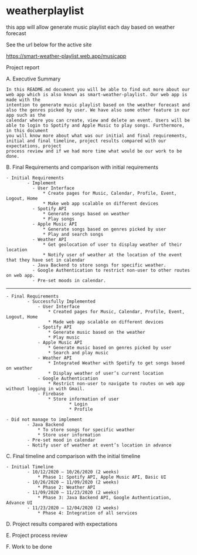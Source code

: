 # weatherplaylist
this app will allow generate music playlist each day based on weather forecast

See the url below for the active site

https://smart-weather-playlist.web.app/musicapp


Project report

A. Executive Summary 
    
    In this README.md document you will be able to find out more about our web app which is also known as smart-weather-playlist. Our web app is made with the
    intention to generate music playlist based on the weather forecast and also the genres picked by user. We have also some other feature in our app such as the
    calendar where you can create, view and delete an event. Users will be able to login to Spotify and Apple Music to play songs. Furthermore, in this document
    you will know more about what was our initial and final requirements, initial and final timeline, project results compared with our expectations, project
    process review and if we had more time what would be our work to be done. 

B. Final Requirements and comparison with initial requirements 

    - Initial Requirements
            - Implement
              - User Interface
                  * Create pages for Music, Calendar, Profile, Event, Logout, Home
                  * Make web app scalable on different devices
              - Spotify API
                  * Generate songs based on weather
                  * Play songs
              - Apple Music API
                  * Generate songs based on genres picked by user
                  * Play and search songs
              - Weather API
                  * Get geolocation of user to display weather of their location 
                  * Notify user of weather at the location of the event that they have set in calendar
              - Java Backend to store songs for specific weather. 
              - Google Authentication to restrict non-user to other routes on web app.
              - Pre-set moods in calendar.
---------------------------------------------------------------------------------------------------------------------------------------------------

    - Final Requirements
            - Successfully Implemented
                - User Interface
                    * Created pages for Music, Calendar, Profile, Event, Logout, Home
                    * Made web app scalable on different devices
                - Spotify API 
                    * Generate music based on the weather
                    * Play music
                - Apple Music API
                    * Generate music based on genres picked by user
                    * Search and play music
                - Weather API
                    * Integrated Weather with Spotify to get songs based on weather
                    * Display weather of user’s current location
                - Google Authentication
                    * Restrict non-user to navigate to routes on web app without logging in with Gmail.
                - Firebase
                    * Store information of user 
                            * Login 
                            * Profile
                            
    - Did not manage to implement
            - Java Backend 
                * To store songs for specific weather
                * Store user information
            - Pre-set mood in calendar
            - Notify user of weather at event’s location in advance


C. Final timeline and comparison with the initial timeline 

    - Initial Timeline
            - 10/12/2020 – 10/26/2020 (2 weeks)
                * Phase 1: Spotify API, Apple Music API, Basic UI
            - 10/26/2020 – 11/09/2020 (2 weeks)
                * Phase 2: Weather API
            - 11/09/2020 – 11/23/2020 (2 weeks)
                * Phase 3: Java Backend API, Google Authentication, Advance UI
            - 11/23/2020 – 12/04/2020 (2 weeks)
                * Phase 4: Integration of all services


D. Project results compared with expectations 

E. Project process review 

F. Work to be done 
